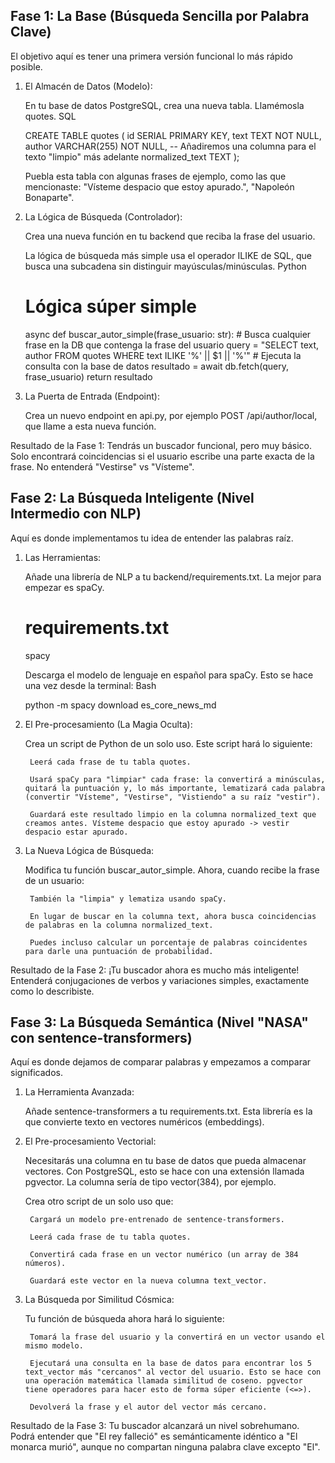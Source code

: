 ## Fase 1: La Base (Búsqueda Sencilla por Palabra Clave)

El objetivo aquí es tener una primera versión funcional lo más rápido posible.

1. El Almacén de Datos (Modelo):

    En tu base de datos PostgreSQL, crea una nueva tabla. Llamémosla quotes.
    SQL

    CREATE TABLE quotes (
        id SERIAL PRIMARY KEY,
        text TEXT NOT NULL,
        author VARCHAR(255) NOT NULL,
        -- Añadiremos una columna para el texto "limpio" más adelante
        normalized_text TEXT
    );

    Puebla esta tabla con algunas frases de ejemplo, como las que mencionaste: "Vísteme despacio que estoy apurado.", "Napoleón Bonaparte".

2. La Lógica de Búsqueda (Controlador):

    Crea una nueva función en tu backend que reciba la frase del usuario.

    La lógica de búsqueda más simple usa el operador ILIKE de SQL, que busca una subcadena sin distinguir mayúsculas/minúsculas.
    Python

    # Lógica súper simple
    async def buscar_autor_simple(frase_usuario: str):
        # Busca cualquier frase en la DB que contenga la frase del usuario
        query = "SELECT text, author FROM quotes WHERE text ILIKE '%' || $1 || '%'"
        # Ejecuta la consulta con la base de datos
        resultado = await db.fetch(query, frase_usuario)
        return resultado

3. La Puerta de Entrada (Endpoint):

    Crea un nuevo endpoint en api.py, por ejemplo POST /api/author/local, que llame a esta nueva función.

Resultado de la Fase 1: Tendrás un buscador funcional, pero muy básico. Solo encontrará coincidencias si el usuario escribe una parte exacta de la frase. No entenderá "Vestirse" vs "Vísteme".

## Fase 2: La Búsqueda Inteligente (Nivel Intermedio con NLP)

Aquí es donde implementamos tu idea de entender las palabras raíz.

1. Las Herramientas:

    Añade una librería de NLP a tu backend/requirements.txt. La mejor para empezar es spaCy.

    # requirements.txt
    spacy

    Descarga el modelo de lenguaje en español para spaCy. Esto se hace una vez desde la terminal:
    Bash

    python -m spacy download es_core_news_md

2. El Pre-procesamiento (La Magia Oculta):

    Crea un script de Python de un solo uso. Este script hará lo siguiente:

        Leerá cada frase de tu tabla quotes.

        Usará spaCy para "limpiar" cada frase: la convertirá a minúsculas, quitará la puntuación y, lo más importante, lematizará cada palabra (convertir "Vísteme", "Vestirse", "Vistiendo" a su raíz "vestir").

        Guardará este resultado limpio en la columna normalized_text que creamos antes. Vísteme despacio que estoy apurado -> vestir despacio estar apurado.

3. La Nueva Lógica de Búsqueda:

    Modifica tu función buscar_autor_simple. Ahora, cuando recibe la frase de un usuario:

        También la "limpia" y lematiza usando spaCy.

        En lugar de buscar en la columna text, ahora busca coincidencias de palabras en la columna normalized_text.

        Puedes incluso calcular un porcentaje de palabras coincidentes para darle una puntuación de probabilidad.

Resultado de la Fase 2: ¡Tu buscador ahora es mucho más inteligente! Entenderá conjugaciones de verbos y variaciones simples, exactamente como lo describiste.

## Fase 3: La Búsqueda Semántica (Nivel "NASA" con sentence-transformers)

Aquí es donde dejamos de comparar palabras y empezamos a comparar significados.

1. La Herramienta Avanzada:

    Añade sentence-transformers a tu requirements.txt. Esta librería es la que convierte texto en vectores numéricos (embeddings).

2. El Pre-procesamiento Vectorial:

    Necesitarás una columna en tu base de datos que pueda almacenar vectores. Con PostgreSQL, esto se hace con una extensión llamada pgvector. La columna sería de tipo vector(384), por ejemplo.

    Crea otro script de un solo uso que:

        Cargará un modelo pre-entrenado de sentence-transformers.

        Leerá cada frase de tu tabla quotes.

        Convertirá cada frase en un vector numérico (un array de 384 números).

        Guardará este vector en la nueva columna text_vector.

3. La Búsqueda por Similitud Cósmica:

    Tu función de búsqueda ahora hará lo siguiente:

        Tomará la frase del usuario y la convertirá en un vector usando el mismo modelo.

        Ejecutará una consulta en la base de datos para encontrar los 5 text_vector más "cercanos" al vector del usuario. Esto se hace con una operación matemática llamada similitud de coseno. pgvector tiene operadores para hacer esto de forma súper eficiente (<=>).

        Devolverá la frase y el autor del vector más cercano.

Resultado de la Fase 3: Tu buscador alcanzará un nivel sobrehumano. Podrá entender que "El rey falleció" es semánticamente idéntico a "El monarca murió", aunque no compartan ninguna palabra clave excepto "El".